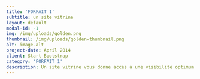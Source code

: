 ```yaml
---
title: 'FORFAIT 1'
subtitle: un site vitrine
layout: default
modal-id: -1
img: /img/uploads/golden.png
thumbnail: /img/uploads/golden-thumbnail.png
alt: image-alt
project-date: April 2014
client: Start Bootstrap
category: 'FORFAIT 1'
description: Un site vitrine vous donne accès à une visibilité optimum....
---
```


